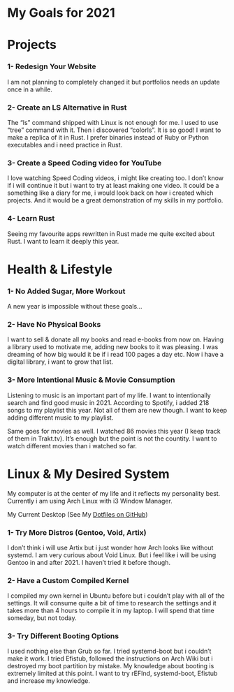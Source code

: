 # My Goals for 2021

# Projects

### 1- Redesign Your Website

I am not planning to completely changed it but portfolios needs an update once in a while.

### 2- Create an LS Alternative in Rust

The “ls” command shipped with Linux is not enough for me. I used to use “tree” command with it. Then i discovered “colorls”. It is so good! I want to make a replica of it in Rust. I prefer binaries instead of Ruby or Python executables and i need practice in Rust.

### 3- Create a Speed Coding video for YouTube

I love watching Speed Coding videos, i might like creating too. I don’t know if i will continue it but i want to try at least making one video. It could be a something like a diary for me, i would look back on how i created which projects. And it would be a great demonstration of my skills in my portfolio.

### 4- Learn Rust

Seeing my favourite apps rewritten in Rust made me quite excited about Rust. I want to learn it deeply this year.

# Health & Lifestyle

### 1- No Added Sugar, More Workout

A new year is impossible without these goals…

### 2- Have No Physical Books

I want to sell & donate all my books and read e-books from now on. Having a library used to motivate me, adding new books to it was pleasing. I was dreaming of how big would it be if i read 100 pages a day etc. Now i have a digital library, i want to grow that list.

### 3- More Intentional Music & Movie Consumption

Listening to music is an important part of my life. I want to intentionally search and find good music in 2021. According to Spotify, i added 218 songs to my playlist this year. Not all of them are new though. I want to keep adding different music to my playlist.

Same goes for movies as well. I watched 86 movies this year (I keep track of them in Trakt.tv). It’s enough but the point is not the countity. I want to watch different movies than i watched so far.

# Linux & My Desired System

My computer is at the center of my life and it reflects my personality best. Currently i am using Arch Linux with i3 Window Manager.

My Current Desktop (See My [Dotfiles on GitHub](https://github.com/BerkinAkkaya/dotfiles))

### 1- Try More Distros (Gentoo, Void, Artix)

I don’t think i will use Artix but i just wonder how Arch looks like without systemd. I am very curious about Void Linux. But i feel like i will be using Gentoo in and after 2021. I haven’t tried it before though.

### 2- Have a Custom Compiled Kernel

I compiled my own kernel in Ubuntu before but i couldn’t play with all of the settings. It will consume quite a bit of time to research the settings and it takes more than 4 hours to compile it in my laptop. I will spend that time someday, but not today.

### 3- Try Different Booting Options

I used nothing else than Grub so far. I tried systemd-boot but i couldn’t make it work. I tried Efistub, followed the instructions on Arch Wiki but i destroyed my boot partition by mistake. My knowledge about booting is extremely limited at this point. I want to try rEFInd, systemd-boot, Efistub and increase my knowledge.
